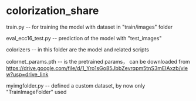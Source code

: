 ﻿# colorization_share
train.py -- for training the model with dataset in "train/images" folder

eval_ecc16_test.py -- prediction of the model with "test_images"

colorizers -- in this folder are the model and related scripts

colornet_params.pth -- is the pretrained params， can be downloaded from https://drive.google.com/file/d/1_Yro1sGo85JbbZevrqpm5tnS3mEIAxzb/view?usp=drive_link

myimgfolder.py -- defined a custom dataset, by now only "TrainImageFolder" used
